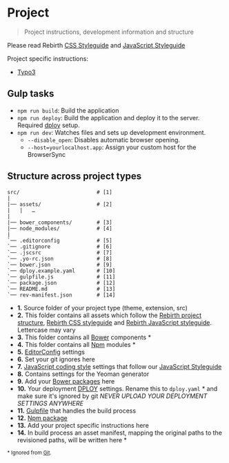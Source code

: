 # Project

> Project instructions, development information and structure

Please read Rebirth [CSS Styleguide](https://github.com/joonasy/rebirth/tree/master/docs/css) and [JavaScript Styleguide](https://github.com/joonasy/rebirth/tree/master/docs/js)

Project specific instructions: 

* [Typo3](typo3)

## Gulp tasks

* `npm run build`: Build the application
* `npm run deploy`: Build the application and deploy it to the server. Required [dploy](https://github.com/lucasmotta/dploy) setup.
* `npm run dev`: Watches files and sets up development environment.
    * `--disable_open`: Disables automatic browser opening.
    * `--host=yourlocalhost.app`: Assign your custom host for the BrowserSync

## Structure across project types

```
src/                         # [1]
|
|── assets/                  # [2]
|   |   …
|
|── bower_components/        # [3]   
|── node_modules/            # [4]   
|
`── .editorconfig            # [5]
`── .gitignore               # [6]
`── .jscsrc                  # [7]
`── .yo-rc.json              # [8]
`── bower.json               # [9]
`── dploy.example.yaml       # [10]
`── gulpfile.js              # [11]
`── package.json             # [12]
`── README.md                # [13]
`── rev-manifest.json        # [14]
```

* **1.** Source folder of your project type (theme, extension, src)
* **2.** This folder contains all assets which follow the [Rebirth project structure](https://github.com/joonasy/rebirth/tree/master/docs/markdown), [Rebirth CSS styleguide](https://github.com/joonasy/rebirth/tree/master/docs/markdown/css) and [Rebirth JavaScript styleguide](https://github.com/joonasy/rebirth/tree/master/docs/markdown/js). Lettercase may vary
* **3.** This folder contains all [Bower](http://bower.io) components *
* **4.** This folder contains all [Npm](https://www.npmjs.com/) modules *
* **5.** [EditorConfig](http://editorconfig.org/) settings
* **6.** Set your git ignores here
* **7.** [JavaScript coding style](http://jscs.info/overview.html) settings that follow our [JavaScript Styleguide](../js/)
* **8.** Contains settings for the Yeoman generator
* **9.** Add your [Bower packages](http://bower.io/#save-packages) here
* **10.** Your deployment [DPLOY](https://leanmeanfightingmachine.github.io/dploy/) settings. Rename this to `dploy.yaml` * and make sure it's ignored by git _NEVER UPLOAD YOUR DEPLOYMENT SETTINGS ANYWHERE_
* **11.** [Gulpfile](http://gulpjs.com/) that handles the build process 
* **12.** [Npm package](https://docs.npmjs.com/getting-started/installing-npm-packages-locally)
* **13.** Add your project specific instructions here
* **14.** In build process an asset manifest, mapping the original paths to the revisioned paths, will be written here *

<sub>\* Ignored from [Git](http://git-scm.com/).</sub>

